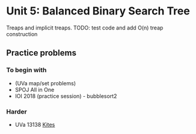# Unit 5: Balanced Binary Search Tree
Treaps and implicit treaps.
TODO: test code and add O(n) treap construction

## Practice problems

### To begin with
- (UVa map/set problems)
- SPOJ All in One
- IOI 2018 (practice session) - bubblesort2

### Harder
- UVa 13138 [Kites](http://uva.onlinejudge.org/external/131/13138.pdf)
